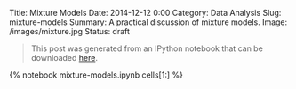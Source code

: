 Title: Mixture Models
Date: 2014-12-12 0:00
Category: Data Analysis
Slug: mixture-models
Summary: A practical discussion of mixture models.
Image: /images/mixture.jpg
Status: draft

> This post was generated from an IPython notebook that can be downloaded
> [here](/downloads/notebooks/mixture-models.ipynb).

{% notebook mixture-models.ipynb cells[1:] %}
